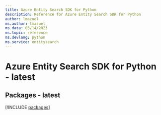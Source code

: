 ```yaml
---
title: Azure Entity Search SDK for Python
description: Reference for Azure Entity Search SDK for Python
author: lmazuel
ms.author: lmazuel
ms.data: 03/14/2023
ms.topic: reference
ms.devlang: python
ms.service: entitysearch
---
```

# Azure Entity Search SDK for Python - latest
## Packages - latest
[!INCLUDE [packages](entity-search-index.md)]